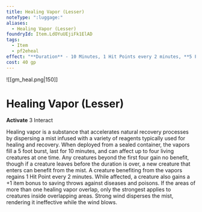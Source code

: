 ```yaml
---
title: Healing Vapor (Lesser)
noteType: ":luggage:"
aliases:
  - Healing Vapor (Lesser)
foundryId: Item.LdOYuUEjiFk1ElAD
tags:
  - Item
  - pf2eheal
effect: "**Duration** - 10 Minutes, 1 Hit Points every 2 minutes, **5 Foot** burst. Up to 4 targets."
cost: 40 gp
---
```

![[gm_heal.png|150]]
# Healing Vapor (Lesser)

**Activate** 3 Interact

Healing vapor is a substance that accelerates natural recovery processes by dispersing a mist infused with a variety of reagents typically used for healing and recovery. When deployed from a sealed container, the vapors fill a 5 foot burst, last for 10 minutes, and can affect up to four living creatures at one time. Any creatures beyond the first four gain no benefit, though if a creature leaves before the duration is over, a new creature that enters can benefit from the mist. A creature benefiting from the vapors regains 1 Hit Point every 2 minutes. While affected, a creature also gains a +1 item bonus to saving throws against diseases and poisons. If the areas of more than one healing vapor overlap, only the strongest applies to creatures inside overlapping areas. Strong wind disperses the mist, rendering it ineffective while the wind blows.
